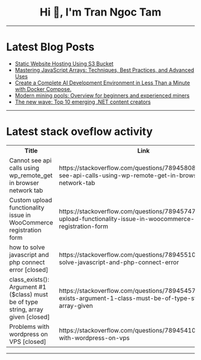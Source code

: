 <h1 align="center">Hi 👋, I'm Tran Ngoc Tam</h1>

---

# Latest Blog Posts 
<!-- BLOG-POST-LIST:START -->
- [Static Website Hosting Using S3 Bucket](https://dev.to/clintt/static-website-hosting-using-s3bucket-2ee)
- [Mastering JavaScript Arrays: Techniques, Best Practices, and Advanced Uses](https://dev.to/engrsakib/mastering-javascript-arrays-techniques-best-practices-and-advanced-uses-42mb)
- [Create a Complete AI Development Environment in Less Than a Minute with Docker Compose.](https://dev.to/bygregonline/create-a-complete-ai-development-environment-in-less-than-a-minute-with-docker-compose-3386)
- [Modern mining pools: Overview for beginners and experienced miners](https://dev.to/david_tevzadze_/modern-mining-pools-overview-for-beginners-and-experienced-miners-50if)
- [The new wave: Top 10 emerging .NET content creators](https://dev.to/uno-platform/the-new-wave-top-10-emerging-net-content-creators-28k3)
<!-- BLOG-POST-LIST:END -->

---

# Latest stack oveflow activity
<table>
  <tr><th>Title</th><th>Link</th></tr>
  <!-- STACKOVERFLOW:START --><tr><td>Cannot see api calls using wp_remote_get in browser network tab</td><td>https://stackoverflow.com/questions/78945808/cannot-see-api-calls-using-wp-remote-get-in-browser-network-tab</td></tr><tr><td>Custom upload functionality issue in WooCommerce registration form</td><td>https://stackoverflow.com/questions/78945747/custom-upload-functionality-issue-in-woocommerce-registration-form</td></tr><tr><td>how to solve javascript and php connect error [closed]</td><td>https://stackoverflow.com/questions/78945510/how-to-solve-javascript-and-php-connect-error</td></tr><tr><td>class_exists&lpar;&rpar;: Argument #1 &lpar;$class&rpar; must be of type string, array given [closed]</td><td>https://stackoverflow.com/questions/78945457/class-exists-argument-1-class-must-be-of-type-string-array-given</td></tr><tr><td>Problems with wordpress on VPS [closed]</td><td>https://stackoverflow.com/questions/78945410/problems-with-wordpress-on-vps</td></tr><!-- STACKOVERFLOW:END -->
</table>

---


